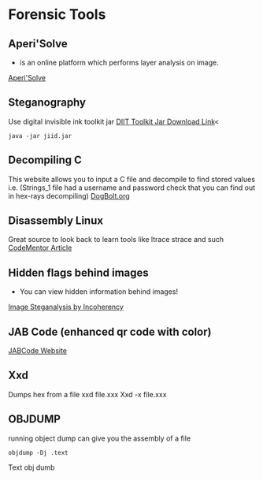 # Forensic Tools

## Aperi'Solve 
* is an online platform which performs layer analysis on image. 

<a href="https://www.aperisolve.com">Aperi'Solve</a>

## Steganography
Use digital invisible ink toolkit jar
<a href="https://diit.sourceforge.net/download.php">DIIT Toolkit Jar Download Link</a><
```
java -jar jiid.jar
```

## Decompiling C
This website allows you to input a C file and decompile to find stored values 
    i.e. (Strings_1 file had a username and password check that you can find out in hex-rays decompiling)
<a href="https://dogbolt.org">DogBolt.org</a>

## Disassembly Linux
Great source to look back to learn tools like ltrace strace and such
<a href="https://www.codementor.io/@packt/reverse-engineering-a-linux-executable-hello-world-rjceryk5d">CodeMentor Article</a>


## Hidden flags behind images
* You can view hidden information behind images!

<a href="https://incoherency.co.uk/image-steganography/">Image Steganalysis by Incoherency</a>

## JAB Code (enhanced qr code with color)
<a href="https://jabcode.org">JABCode Website</a>

## Xxd
Dumps hex from a file
xxd file.xxx
Xxd -x file.xxx

## OBJDUMP
running object dump can give you the assembly of a file 
<Badge  type="warn" text="ASM is hard to read!"/>

```
objdump -Dj .text
```
Text obj dumb
